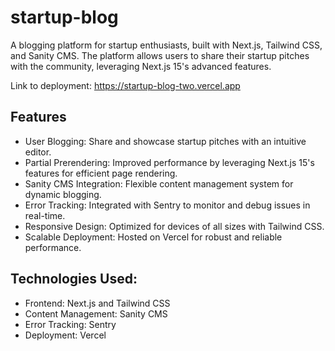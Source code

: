 # startup-blog

A blogging platform for startup enthusiasts, built with Next.js, Tailwind CSS, and Sanity CMS. The platform allows users to share their startup pitches with the community, leveraging Next.js 15's advanced features.

Link to deployment: https://startup-blog-two.vercel.app

## Features

-   User Blogging: Share and showcase startup pitches with an intuitive editor.
-   Partial Prerendering: Improved performance by leveraging Next.js 15's features for efficient page rendering.
-   Sanity CMS Integration: Flexible content management system for dynamic blogging.
-   Error Tracking: Integrated with Sentry to monitor and debug issues in real-time.
-   Responsive Design: Optimized for devices of all sizes with Tailwind CSS.
-   Scalable Deployment: Hosted on Vercel for robust and reliable performance.

## Technologies Used:

-   Frontend: Next.js and Tailwind CSS
-   Content Management: Sanity CMS
-   Error Tracking: Sentry
-   Deployment: Vercel
